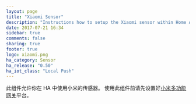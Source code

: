 ```yaml
---
layout: page
title: "Xiaomi Sensor"
description: "Instructions how to setup the Xiaomi sensor within Home Assistant."
date: 2017-07-21 16:34
sidebar: true
comments: false
sharing: true
footer: true
logo: xiaomi.png
ha_category: Sensor
ha_release: "0.50"
ha_iot_class: "Local Push"
---
```


此组件允许你在 HA 中使用小米的传感器。
使用此组件前请先设置好[小米多功能网关](/components/xiaomi/)平台。

